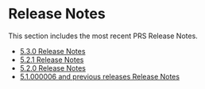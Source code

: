 [title]: # (Release Notes)
[tags]: # (release notes)
[priority]: # (1000)

# Release Notes

This section includes the most recent PRS Release Notes.

* [5.3.0 Release Notes](5.3.0.md)
* [5.2.1 Release Notes](5.2.1.md)
* [5.2.0 Release Notes](5.2.md)
* [5.1.000006 and previous releases Release Notes](prev.md)
